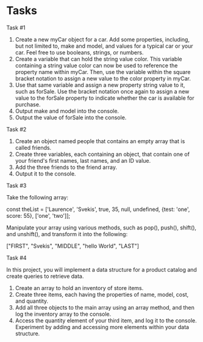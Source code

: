 # Tasks
Task #1

1. Create a new myCar object for a car. Add some properties, including, but not limited to, make and model, and values for a typical car or your car. Feel free to use booleans, strings, or numbers.
2. Create a variable that can hold the string value color. This variable containing a string value color can now be used to reference the property name within myCar. Then, use the variable within the square bracket notation to assign a new value to the color property in myCar.
3. Use that same variable and assign a new property string value to it, such as forSale. Use the bracket notation once again to assign a new value to the forSale property to indicate whether the car is available for purchase.
4. Output make and model into the console.
5. Output the value of forSale into the console.

Task #2

1. Create an object named people that contains an empty array that is called friends.
2. Create three variables, each containing an object, that contain one of your friend's first names, last names, and an ID value.
3. Add the three friends to the friend array.
4. Output it to the console.

Task #3

Take the following array:

 const theList = ['Laurence', 'Svekis', true, 35, null, undefined,
{test: 'one', score: 55}, ['one', 'two']]; 


Manipulate your array using various methods, such as pop(), push(), shift(), and unshift(), and transform it into the following:

["FIRST", "Svekis", "MIDDLE", "hello World", "LAST"] 


Task #4

In this project, you will implement a data structure for a product catalog and create queries to retrieve data.

1. Create an array to hold an inventory of store items.
2. Create three items, each having the properties of name, model, cost, and quantity.
3. Add all three objects to the main array using an array method, and then log the inventory array to the console.
4. Access the quantity element of your third item, and log it to the console. Experiment by adding and accessing more elements within your data structure.
